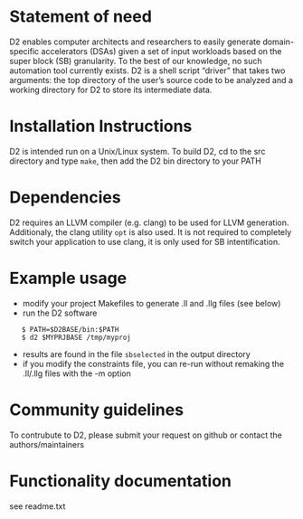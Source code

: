 # Statement of need
D2 enables computer architects and researchers to easily generate domain-specific accelerators (DSAs) given a set of input workloads based on the super block (SB) granularity. To the best of our knowledge, no such automation tool currently exists. D2 is a shell script “driver” that takes two arguments: the top directory of the user’s source code to be analyzed and a working directory for D2 to store its intermediate data.

# Installation Instructions

D2 is intended run on a Unix/Linux system. To build D2, cd to the src directory and type `make`, then add the D2 bin directory to your PATH

# Dependencies
D2 requires an LLVM compiler (e.g. clang) to be used for LLVM generation. Additionaly, the clang utility `opt` is also used.
It is not required to completely switch your application to use clang, it is only used for SB intentification.

# Example usage

 - modify your project Makefiles to generate .ll and .llg files (see below)
 - run the D2 software
```
   $ PATH=$D2BASE/bin:$PATH
   $ d2 $MYPRJBASE /tmp/myproj
```
 - results are found in the file `sbselected` in the output directory
 - if you modify the constraints file, you can re-run without remaking the .ll/.llg files with the -m option

# Community guidelines

To contrubute to D2, please submit your request on github or contact the authors/maintainers

# Functionality documentation

see readme.txt
